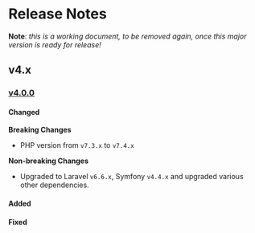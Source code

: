 # Release Notes

**Note**: _this is a working document, to be removed again, once this major version is ready for release!_

## v4.x

### [v4.0.0](__TODO__)

#### Changed

**Breaking Changes**

* PHP version from `v7.3.x` to `v7.4.x`

**Non-breaking Changes**

* Upgraded to Laravel `v6.6.x`, Symfony `v4.4.x` and upgraded various other dependencies.

#### Added

#### Fixed



